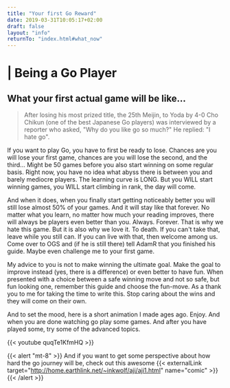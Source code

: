 ```yaml
---
title: "Your first Go Reward"
date: 2019-03-31T10:05:17+02:00
draft: false
layout: "info"
returnTo: "index.html#what_now"
---
```


# | Being a Go Player
## What your first actual game will be like...

> After losing his most prized title, the 25th Meijin, to Yoda by 4-0 Cho Chikun (one of the best Japanese Go players) was interviewed by a reporter who asked, "Why do you like go so much?"
He replied: "I hate go".

If you want to play Go, you have to first be ready to lose. Chances are you will lose your first game, chances are you will lose the second, and the third... Might be 50 games before you also start winning on some regular basis. Right now, you have no idea what abyss there is between you and barely mediocre players. The learning curve is LONG. But you WILL start winning games, you WILL start climbing in rank, the day will come.

And when it does, when you finally start getting noticeably better you will still lose almost 50% of your games. And it will stay like that forever. No matter what you learn, no matter how much your reading improves, there will always be players even better than you. Always. Forever. That is why we hate this game. But it is also why we love it. To death. If you can't take that, leave while you still can. If you can live with that, then welcome among us. Come over to OGS and (if he is still there) tell AdamR that you finished his guide. Maybe even challenge me to your first game.

My advice to you is not to make winning the ultimate goal. Make the goal to improve instead (yes, there is a difference) or even better to have fun. When presented with a choice between a safe winning move and not so safe, but fun looking one, remember this guide and choose the fun-move. As a thank you to me for taking the time to write this. Stop caring about the wins and they will come on their own.

And to set the mood, here is a short animation I made ages ago. Enjoy. And when you are done watching go play some games. And after you have played some, try some of the advanced topics.

{{< youtube quqTe1KfmHQ >}}

{{< alert "mt-8" >}} 
And if you want to get some perspective about how hard the go journey will be, check out this awesome {{< externalLink target="http://home.earthlink.net/~inkwolf/aji/aji1.html" name="comic" >}}
{{< /alert >}} 	
